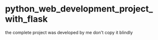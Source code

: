 # python_web_development_project_with_flask
the complete project was developed by me don't copy it blindly
